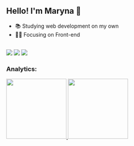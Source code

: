 ## Hello! I'm Maryna 👋

 - 📚 Studying web development on my own
 - 👩‍💻 Focusing on Front-end
 
 <br>
 <div>
    <a href="https://www.linkedin.com/in/maryna-kao" target="_blank"><img src="https://img.shields.io/badge/-LinkedIn-%230077B5?style=for-the-badge&logo=linkedin&logoColor=white" target="_blank"></a>
    <a href = "mailto:maryna.kao@outlook.com"><img src="https://img.shields.io/badge/Microsoft_Outlook-0078D4?style=for-the-badge&logo=microsoft-outlook&logoColor=white" target="_blank"></a>
  <a href="https://instagram.com/marynakao_" target="_blank"><img src="https://img.shields.io/badge/-Instagram-%23E4405F?style=for-the-badge&logo=instagram&logoColor=white" target="_blank"></a>
</div>

### Analytics:
<div>
  <a href="https://github.com/marynakao">
  <img height="160em" src="https://github-readme-stats.vercel.app/api?username=marynakao&show_icons=true&theme=dracula&include_all_commits=true&count_private=true"/>
  <img height="160em" src="https://github-readme-stats.vercel.app/api/top-langs/?username=marynakao&layout=compact&langs_count=7&theme=dracula"/>
</div>
 

 <!--
### Current level:
 
<div style="display: inline_block"><br>
  <img align="center" alt="Maryna-Js" height="30" width="40" src="https://raw.githubusercontent.com/devicons/devicon/master/icons/javascript/javascript-plain.svg">
  <img align="center" alt="Maryna-React" height="30" width="40" src="https://raw.githubusercontent.com/devicons/devicon/master/icons/react/react-original.svg">
  <img align="center" alt="Maryna-HTML" height="30" width="40" src="https://raw.githubusercontent.com/devicons/devicon/master/icons/html5/html5-original.svg">
  <img align="center" alt="Maryna-CSS" height="30" width="40" src="https://raw.githubusercontent.com/devicons/devicon/master/icons/css3/css3-original.svg">
</div>
  
 ##

### Next level:

<div style="display: inline_block"><br>
    <img align="center" alt="Maryna-Node" height="30" width="40" src="https://raw.githubusercontent.com/devicons/devicon/master/icons/nodejs/nodejs-original.svg">
  <img align="center" alt="Maryna-Sass" height="30" width="40" src="https://raw.githubusercontent.com/devicons/devicon/master/icons/sass/sass-original.svg">
  <img align="center" alt="Maryna-Typescript" height="30" width="40" src="https://raw.githubusercontent.com/devicons/devicon/master/icons/typescript/typescript-plain.svg">
  <img align="center" alt="Maryna-Python" height="30" width="40" src="https://raw.githubusercontent.com/devicons/devicon/master/icons/python/python-original.svg">
  <img align="center" alt="Maryna-Bootstrap" height="30" width="40" src="https://raw.githubusercontent.com/devicons/devicon/master/icons/bootstrap/bootstrap-plain.svg">
</div>
 
 ##
--> 
